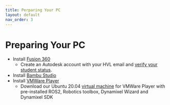 ```yaml
---
title: Perparing Your PC
layout: default
nav_order: 3
---
```


# Preparing Your PC

- Install [Fusion 360]
    - Create an Autodesk account with your HVL email and [verify your student status](https://www.autodesk.com/support/technical/article/caas/sfdcarticles/sfdcarticles/How-to-verify-your-student-eligibility.html).
- Install [Bambu Studio]
- Install [VMWare Player]
    - Download our Ubuntu 20.04 [virtual machine] for VMWare Player with pre-installed ROS2, Robotics toolbox, Dynamixel Wizard and Dynamixel SDK




[Fusion 360]: https://www.autodesk.com/education/edu-software/overview?sorting=featured&filters=individual#card-f360
[Bambu Studio]: https://bambulab.com/en/download/studio
[VMWare Player]: https://customerconnect.vmware.com/en/downloads/details?downloadGroup=WKST-PLAYER-1625&productId=1039&rPId=98562
[virtual machine]: https://filesender.sikt.no/?s=download&token=b38ddcec-e3c8-4ef5-b39c-eee5df85b0e7


